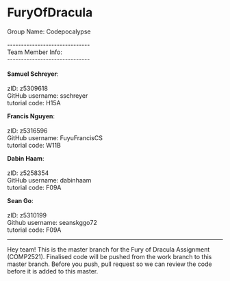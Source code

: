 # FuryOfDracula


Group Name: Codepocalypse

------------------------------ \
Team Member Info:\
------------------------------ \
\
<strong>Samuel Schreyer</strong>:\
\
zID: z5309618 \
GitHub username: sschreyer \
tutorial code: H15A 

<strong>Francis Nguyen</strong>:\
\
zID: z5316596 \
GitHub username: FuyuFrancisCS \
tutorial code: W11B 

<strong>Dabin Haam</strong>: \
\
zID: z5258354\
GitHub username: dabinhaam \
tutorial code: F09A 


<strong>Sean Go</strong>:\
\
zID: z5310199 \
Github username: seanskggo72 \
tutorial code: F09A 

-----------------------------------------------------------------------------------

Hey team! This is the master branch for the Fury of Dracula Assignment (COMP2521).
Finalised code will be pushed from the work branch to this master branch. Before you push, pull request so
we can review the code before it is added to this master.
